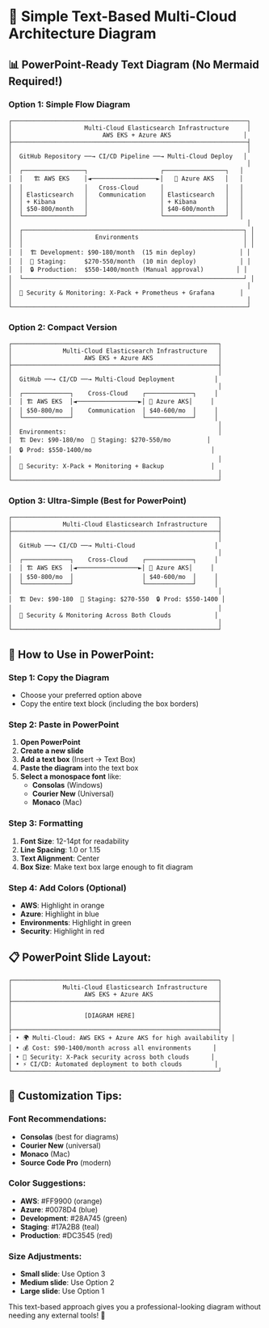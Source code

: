 # 🎯 **Simple Text-Based Multi-Cloud Architecture Diagram**

## 📊 **PowerPoint-Ready Text Diagram (No Mermaid Required!)**

### **Option 1: Simple Flow Diagram**

```
┌─────────────────────────────────────────────────────────────────┐
│                    Multi-Cloud Elasticsearch Infrastructure     │
│                         AWS EKS + Azure AKS                    │
├─────────────────────────────────────────────────────────────────┤
│                                                                 │
│  GitHub Repository ──→ CI/CD Pipeline ──→ Multi-Cloud Deploy   │
│                                                                 │
│  ┌─────────────────┐                    ┌─────────────────┐   │
│  │   🏗️ AWS EKS    │◄──────────────────►│   🔵 Azure AKS   │   │
│  │                 │   Cross-Cloud      │                 │   │
│  │ Elasticsearch   │   Communication    │ Elasticsearch   │   │
│  │ + Kibana        │                    │ + Kibana        │   │
│  │ $50-800/month   │                    │ $40-600/month   │   │
│  └─────────────────┘                    └─────────────────┘   │
│                                                                 │
│  ┌─────────────────────────────────────────────────────────────┐ │
│  │                    Environments                             │ │
│  │                                                             │ │
│  │  🏗️ Development: $90-180/month  (15 min deploy)            │ │
│  │  🚀 Staging:     $270-550/month  (10 min deploy)            │ │
│  │  🔒 Production:  $550-1400/month (Manual approval)         │ │
│  └─────────────────────────────────────────────────────────────┘ │
│                                                                 │
│  🔐 Security & Monitoring: X-Pack + Prometheus + Grafana       │
│                                                                 │
└─────────────────────────────────────────────────────────────────┘
```

### **Option 2: Compact Version**

```
┌─────────────────────────────────────────────────────────┐
│              Multi-Cloud Elasticsearch Infrastructure   │
│                    AWS EKS + Azure AKS                  │
├─────────────────────────────────────────────────────────┤
│                                                         │
│  GitHub ──→ CI/CD ──→ Multi-Cloud Deployment           │
│                                                         │
│  ┌─────────────┐    Cross-Cloud    ┌─────────────┐     │
│  │ 🏗️ AWS EKS  │◄─────────────────►│ 🔵 Azure AKS│     │
│  │ $50-800/mo  │    Communication  │ $40-600/mo  │     │
│  └─────────────┘                   └─────────────┘     │
│                                                         │
│  Environments:                                          │
│  🏗️ Dev: $90-180/mo  🚀 Staging: $270-550/mo          │
│  🔒 Prod: $550-1400/mo                                 │
│                                                         │
│  🔐 Security: X-Pack + Monitoring + Backup             │
│                                                         │
└─────────────────────────────────────────────────────────┘
```

### **Option 3: Ultra-Simple (Best for PowerPoint)**

```
┌─────────────────────────────────────────────────────────┐
│              Multi-Cloud Elasticsearch Infrastructure   │
├─────────────────────────────────────────────────────────┤
│                                                         │
│  GitHub ──→ CI/CD ──→ Multi-Cloud                      │
│                                                         │
│  ┌─────────────┐    Cross-Cloud    ┌─────────────┐     │
│  │ 🏗️ AWS EKS  │◄─────────────────►│ 🔵 Azure AKS│     │
│  │ $50-800/mo  │                   │ $40-600/mo  │     │
│  └─────────────┘                   └─────────────┘     │
│                                                         │
│  🏗️ Dev: $90-180  🚀 Staging: $270-550  🔒 Prod: $550-1400 │
│                                                         │
│  🔐 Security & Monitoring Across Both Clouds            │
│                                                         │
└─────────────────────────────────────────────────────────┘
```

## 🎯 **How to Use in PowerPoint:**

### **Step 1: Copy the Diagram**
- Choose your preferred option above
- Copy the entire text block (including the box borders)

### **Step 2: Paste in PowerPoint**
1. **Open PowerPoint**
2. **Create a new slide**
3. **Add a text box** (Insert → Text Box)
4. **Paste the diagram** into the text box
5. **Select a monospace font** like:
   - **Consolas** (Windows)
   - **Courier New** (Universal)
   - **Monaco** (Mac)

### **Step 3: Formatting**
1. **Font Size**: 12-14pt for readability
2. **Line Spacing**: 1.0 or 1.15
3. **Text Alignment**: Center
4. **Box Size**: Make text box large enough to fit diagram

### **Step 4: Add Colors (Optional)**
- **AWS**: Highlight in orange
- **Azure**: Highlight in blue
- **Environments**: Highlight in green
- **Security**: Highlight in red

## 📋 **PowerPoint Slide Layout:**

```
┌─────────────────────────────────────────────────────────┐
│              Multi-Cloud Elasticsearch Infrastructure   │
│                    AWS EKS + Azure AKS                  │
├─────────────────────────────────────────────────────────┤
│                                                         │
│                    [DIAGRAM HERE]                       │
│                                                         │
├─────────────────────────────────────────────────────────┤
│ • 🌍 Multi-Cloud: AWS EKS + Azure AKS for high availability │
│ • 💰 Cost: $90-1400/month across all environments      │
│ • 🔐 Security: X-Pack security across both clouds      │
│ • ⚡ CI/CD: Automated deployment to both clouds         │
└─────────────────────────────────────────────────────────┘
```

## 🎨 **Customization Tips:**

### **Font Recommendations:**
- **Consolas** (best for diagrams)
- **Courier New** (universal)
- **Monaco** (Mac)
- **Source Code Pro** (modern)

### **Color Suggestions:**
- **AWS**: #FF9900 (orange)
- **Azure**: #0078D4 (blue)
- **Development**: #28A745 (green)
- **Staging**: #17A2B8 (teal)
- **Production**: #DC3545 (red)

### **Size Adjustments:**
- **Small slide**: Use Option 3
- **Medium slide**: Use Option 2
- **Large slide**: Use Option 1

This text-based approach gives you a professional-looking diagram without needing any external tools! 🎉

